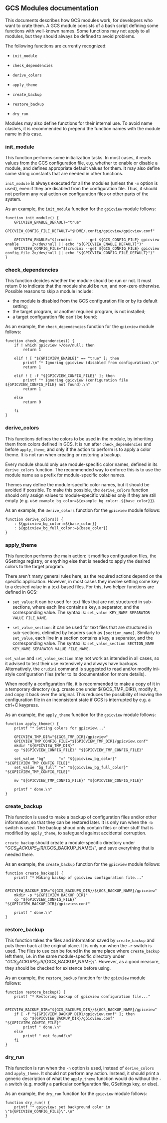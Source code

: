 ## GCS Modules documentation

This documents describes how GCS modules work, for developers who want to crate them. A GCS module consists of a bash script defining some functions with well-known names. Some functions may not apply to all modules, but they should always be defined to avoid problems.

The following functions are currently recognized:

* ```init_module```

* ```check_dependencies```

* ```derive_colors```

* ```apply_theme```

* ```create_backup```

* ```restore_backup```

* ```dry_run```

Modules may also define functions for their internal use. To avoid name clashes, it is recommended to prepend the function names with the module name in this case.

### init_module
This function performs some initialization tasks. In most cases, it reads values from the GCS configuration file, e.g. whether to enable or disable a module, and defines appropriate default values for them. It may also define some string constants that are needed in other functions.

```init_module``` is always executed for all the modules (unless the ```-m``` option is used), even if they are disabled from the configuration file. Thus, it should not perform any real action on configuration files or other parts of the system.

As an example, the ```init_module``` function for the ```gpicview``` module follows:

```
function init_module() {
    GPICVIEW_ENABLE_DEFAULT="true"
    GPICVIEW_CONFIG_FILE_DEFAULT="$HOME/.config/gpicview/gpicview.conf"

    GPICVIEW_ENABLE="$(crudini      --get ${GCS_CONFIG_FILE} gpicview enable      2>/dev/null || echo "${GPICVIEW_ENABLE_DEFAULT}")"
    GPICVIEW_CONFIG_FILE="$(crudini --get ${GCS_CONFIG_FILE} gpicview config_file 2>/dev/null || echo "${GPICVIEW_CONFIG_FILE_DEFAULT}")"
}
```

### check_dependencies
This function decides whether the module should be run or not. It must return 0 to indicate that the module should be run, and non-zero otherwise. Possible reasons to skip a module include:

* the module is disabled from the GCS configuration file or by its default setting;
* the target program, or another required program, is not installed;
* a target configuration file can't be found;

As an example, the ```check_dependencies``` function for the ```gpicview``` module follows:

```
function check_dependencies() {
    if ! which gpicview >/dev/null; then
        return 1

    elif ! [ "${GPICVIEW_ENABLE}" == "true" ]; then
        printf "* Ignoring gpicview (disabled from configuration).\n"
        return 1

    elif ! [ -f "${GPICVIEW_CONFIG_FILE}" ]; then
        printf "* Ignoring gpicview (configuration file ${GPICVIEW_CONFIG_FILE} not found).\n"
        return 1

    else
        return 0

    fi
}
```

### derive_colors
This functions defines the colors to be used in the module, by inheriting them from colors defined in GCS. It is run after ```check_dependencies``` and before ```apply_theme```, and only if the action to perform is to apply a color theme. It is not run  when creating or restoring a backup.

Every module should only use module-specific color names, defined in its ```derive_colors``` function. The recommended way to enforce this is to use the module name as a prefix for module-specific color names.

Themes may define the module-specific color names, but it should be avoided if possible. To make this possible, the ```derive_colors``` function should only assign values to module-specific vaiables only if they are still empty (e.g. use ```example_bg_color=${example_bg_color:.${base_color}}```).

As an example, the ```derive_colors``` function for the ```gpicview``` module follows:

```
function derive_colors() {
    : ${gpicview_bg_color:=${base_color}}
    : ${gpicview_bg_full_color:=${base_color}}
}
```

### apply_theme
This function performs the main action: it modifies configuration files, the GSettings registry, or enything else that is needed to apply the desired colors to the target program.

There aren't many general rules here, as the required actions depend on the specific application. However, in most cases they involve setting some key to a desired value in a text-based files. For this, two helper functions are defined in GCS:

* ```set_value```: it can be used for text files that are not structured in sub-sections, where each line contains a key, a separator, and the corresponding value. The syntax is: ```set_value KEY_NAME SEPARATOR VALUE FILE_NAME```.

* ```set_value_section```: it can be used for text files that are structured in sub-sections, delimited by headers such as ```[section_name]```. Similarly to ```set_value```, each line in a section contains a key, a separator, and the corresponding value. The syntax is: ```set_value_section SECTION_NAME KEY_NAME SEPARATOR VALUE FILE_NAME```.

```set_value``` and ```set_value_section``` may not work as intended in all cases, so it advised to test their use extensively and always have backups. Alternatively, the ```crudini``` command is suggested to read and/or modify ini-style configuration files (refer to its documentation for more details).

When modify a configuration file, it is recommended to make a copy of it in a temporary directory (e.g. create one under ${GCS_TMP_DIR}), modify it, and copy it back over the original. This reduces the possibility of leaving the configuration file in an inconsistent state if GCS is interrupted by e.g. a ctrl+C keypress.

As an example, the ```apply_theme``` function for the ```gpicview``` module follows:

```
function apply_theme() {
    printf "* Setting colors for gpicview..."

    GPICVIEW_TMP_DIR="${GCS_TMP_DIR}/gpicview"
    GPICVIEW_TMP_CONFIG_FILE="${GPICVIEW_TMP_DIR}/gpicview.conf"
    mkdir "${GPICVIEW_TMP_DIR}"
    cp "${GPICVIEW_CONFIG_FILE}" "${GPICVIEW_TMP_CONFIG_FILE}"

    set_value "bg"      "=" "${gpicview_bg_color}"      "${GPICVIEW_TMP_CONFIG_FILE}"
    set_value "bg_full" "=" "${gpicview_bg_full_color}" "${GPICVIEW_TMP_CONFIG_FILE}"

    mv "${GPICVIEW_TMP_CONFIG_FILE}" "${GPICVIEW_CONFIG_FILE}"

    printf " done.\n"
}
```

### create_backup
This function is used to make a backup of configuration files and/or other information, so that they can be restored later. It is only run when the ```-b``` switch is used. The backup shoud only contain files or other stuff that is modified by ```apply_theme```, to safeguard against accidental corruption.

```create_backup``` should create a module-specific directory under "${GCS_BACKUPS_DIR}/${GCS_BACKUP_NAME}/", and save everything that is needed there.

As an example, the ```create_backup``` function for the ```gpicview``` module follows:

```
function create_backup() {
    printf "* Making backup of gpicview configuration file..."

    GPICVIEW_BACKUP_DIR="${GCS_BACKUPS_DIR}/${GCS_BACKUP_NAME}/gpicview"
    mkdir -p "${GPICVIEW_BACKUP_DIR}"
    cp "${GPICVIEW_CONFIG_FILE}" "${GPICVIEW_BACKUP_DIR}/gpicview.conf"

    printf " done.\n"
}
```

### restore_backup
This function takes  the files and information saved by ```create_backup``` and puts them back at the original place. It is only run when the ```-r``` switch is used. The files to use can be found in the same place where ```create_backup``` left them, i.e. in the same module-specific directory under "${GCS_BACKUPS_DIR}/${GCS_BACKUP_NAME}/". However, as a good measure, they should be checked for existence before using.

As an example, the ```restore_backup``` function for the ```gpicview``` module follows:

```
function restore_backup() {
    printf "* Restoring backup of gpicview configuration file..."

    GPICVIEW_BACKUP_DIR="${GCS_BACKUPS_DIR}/${GCS_BACKUP_NAME}/gpicview"
    if [ -f "${GPICVIEW_BACKUP_DIR}/gpicview.conf" ]; then
        cp "${GPICVIEW_BACKUP_DIR}/gpicview.conf" "${GPICVIEW_CONFIG_FILE}"
        printf " done.\n"
    else
        printf " not found!\n"
    fi
}
```

### dry_run
This function is run when the  ```-n``` option is used, instead of ```derive_colors``` and ```apply_theme```. It should not perform any action. Instead, it should print a generic description of what the ```apply_theme``` function would do without the ```-n``` switch (e.g. modify a particular configuration file, GSettings key, or else).

As an example, the ```dry_run``` function for the ```gpicview``` module follows:

```
function dry_run() {
    printf "* gpicview: set background color in \"${GPICVIEW_CONFIG_FILE}\".\n"
}
```